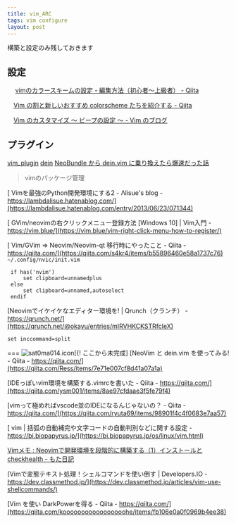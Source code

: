 ```yaml
---
title: vim_ARC
tags: vim configure
layout: post
---
```


構築と設定のみ残しておきます
## 設定
　 [vimのカラースキームの設定・編集方法（初心者〜上級者） - Qiita](https://qiita.com/sff1019/items/3f73856b78d7fa2731c7#1-%E8%87%AA%E5%88%86%E3%81%AEpc%E4%B8%8A%E3%81%AB%E3%83%80%E3%82%A6%E3%83%B3%E3%83%AD%E3%83%BC%E3%83%89%E3%81%97%E3%81%A6%E4%BD%BF%E7%94%A8)

　[Vim の割と新しいおすすめ colorscheme たちを紹介する - Qiita](https://qiita.com/lesguillemets/items/f4cdf359a89585ad1324)

　[Vim のカスタマイズ 〜 ビープの設定 〜 - Vim のブログ](http://vimblog.hatenablog.com/entry/vimrc_set_bell_options)

## プラグイン
  [vim_plugin](scrapbox.io/sat0ma014/vim_plugin)
  [dein](scrapbox.io/sat0ma014/dein)
  [ NeoBundle から dein.vim に乗り換えたら爆速だった話](https://qiita.com/delphinus/items/00ff2c0ba972c6e41542)

>vimのパッケージ管理

[ Vimを最強のPython開発環境にする2 - Λlisue's blog - https://lambdalisue.hatenablog.com/](https://lambdalisue.hatenablog.com/entry/2013/06/23/071344)

[ GVim/neovimの右クリックメニュー登録方法 \[Windows 10\] \| Vim入門 - https://vim.blue/](https://vim.blue/vim-right-click-menu-how-to-register/)


[ Vim/GVim => Neovim/Neovim-qt 移行時にやったこと - Qiita - https://qiita.com/](https://qiita.com/s4kr4/items/b55896460e58a1737c76)
`~/.config/nvic/init.vim`
```vim
 if has('nvim')
     set clipboard=unnamedplus
 else
     set clipboard=unnamed,autoselect
 endif
```

[Neovimでイケイケなエディター環境を! \| Qrunch（クランチ） - https://qrunch.net/](https://qrunch.net/@okayu/entries/mIRVHKCKSTRfcleX) 

 `set inccommand=split`

===
![sat0ma014.icon](scrapbox.io/sat0ma014.icon)[{! ここから未完成]
[NeoVim と dein.vim を使ってみる! - Qiita - https://qiita.com/](https://qiita.com/Ress/items/7e71e007cf8d41a07a1a)

[IDEっぽいvim環境を構築する.vimrcを書いた - Qiita - https://qiita.com/](https://qiita.com/ysm001/items/8ae97cfdaae3f5fe79f4) 

[vimって極めればvscode並のIDEになるんじゃないの？ - Qiita - https://qiita.com/](https://qiita.com/ryuta69/items/98901f4c4f0683e7aa57) 

[ vim \| 括弧の自動補完や文字コードの自動判別などに関する設定 - https://bi.biopapyrus.jp/](https://bi.biopapyrus.jp/os/linux/vim.html)

[Vimメモ : Neovimで開発環境を段階的に構築する（1）インストールとcheckhealth - もた日記](https://wonderwall.hatenablog.com/entry/2019/07/28/230000)


[Vimで変態テキスト処理！シェルコマンドを使い倒す \| Developers.IO - https://dev.classmethod.jp/](https://dev.classmethod.jp/articles/vim-use-shellcommands/)

[Vim を使い DarkPowerを得る - Qiita - https://qiita.com/](https://qiita.com/kooooooooooooooooohe/items/fb106e0a0f0969b4ee38)
